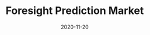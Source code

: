 ---
slug: "foresight"
date: "2020-11-20"
title: "Foresight Prediction Market"
logline: "We are building a platform/marketplace for prediction using the “wisdom of crowds"
cta: "https://www.foresight.mobi/"
logo: /img/foresight.png
category: app,nft
status: building
website: https://www.foresight.mobi/
---
